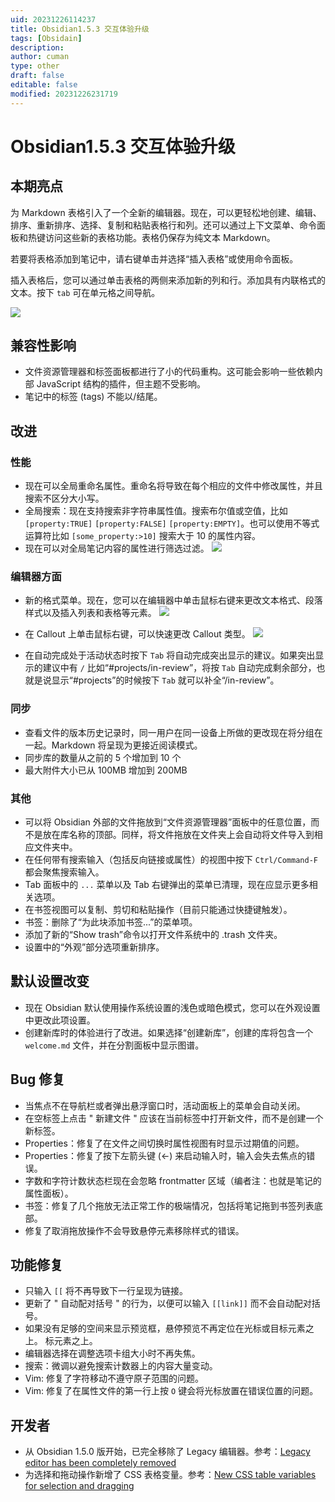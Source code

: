 ```yaml
---
uid: 20231226114237
title: Obsidian1.5.3 交互体验升级
tags: [Obsidain]
description: 
author: cuman
type: other
draft: false
editable: false
modified: 20231226231719
---
```


# Obsidian1.5.3 交互体验升级

## 本期亮点

为 Markdown 表格引入了一个全新的编辑器。现在，可以更轻松地创建、编辑、排序、重新排序、选择、复制和粘贴表格行和列。还可以通过上下文菜单、命令面板和热键访问这些新的表格功能。表格仍保存为纯文本 Markdown。

若要将表格添加到笔记中，请右键单击并选择“插入表格”或使用命令面板。

插入表格后，您可以通过单击表格的两侧来添加新的列和行。添加具有内联格式的文本。按下 `tab` 可在单元格之间导航。

![](https://cdn.pkmer.cn/images/202312262317645.gif)

## 兼容性影响

- 文件资源管理器和标签面板都进行了小的代码重构。这可能会影响一些依赖内部 JavaScript 结构的插件，但主题不受影响。
- 笔记中的标签 (tags) 不能以/结尾。

## 改进

### 性能

- 现在可以全局重命名属性。重命名将导致在每个相应的文件中修改属性，并且搜索不区分大小写。
- 全局搜索：现在支持搜索非字符串属性值。搜索布尔值或空值，比如 `[property:TRUE]` `[property:FALSE]` `[property:EMPTY]`。也可以使用不等式运算符比如 `[some_property:>10]` 搜索大于 10 的属性内容。
- 现在可以对全局笔记内容的属性进行筛选过滤。
	![](https://cdn.pkmer.cn/images/202312261143872.png!pkmer)

### 编辑器方面

- 新的格式菜单。现在，您可以在编辑器中单击鼠标右键来更改文本格式、段落样式以及插入列表和表格等元素。
	![](https://cdn.pkmer.cn/images/202312261144695.png!pkmer)
- 在 Callout 上单击鼠标右键，可以快速更改 Callout 类型。
  ![](https://cdn.pkmer.cn/images/202312261148670.png!pkmer)

- 在自动完成处于活动状态时按下 `Tab` 将自动完成突出显示的建议。如果突出显示的建议中有 `/` 比如“#projects/in-review”，将按 `Tab` 自动完成剩余部分，也就是说显示“#projects”的时候按下 `Tab` 就可以补全“/in-review”。

### 同步

- 查看文件的版本历史记录时，同一用户在同一设备上所做的更改现在将分组在一起。Markdown 将呈现为更接近阅读模式。
- 同步库的数量从之前的 5 个增加到 10 个
- 最大附件大小已从 100MB 增加到 200MB

### 其他

- 可以将 Obsidian 外部的文件拖放到“文件资源管理器”面板中的任意位置，而不是放在库名称的顶部。同样，将文件拖放在文件夹上会自动将文件导入到相应文件夹中。
- 在任何带有搜索输入（包括反向链接或属性）的视图中按下 `Ctrl/Command-F` 都会聚焦搜索输入。
- Tab 面板中的 `...` 菜单以及 Tab 右键弹出的菜单已清理，现在应显示更多相关选项。
- 在书签视图可以复制、剪切和粘贴操作（目前只能通过快捷键触发）。
- 书签：删除了“为此块添加书签...”的菜单项。
- 添加了新的“Show trash”命令以打开文件系统中的 .trash 文件夹。
- 设置中的“外观”部分选项重新排序。

## 默认设置改变

- 现在 Obsidian 默认使用操作系统设置的浅色或暗色模式，您可以在外观设置中更改此项设置。
- 创建新库时的体验进行了改进。如果选择“创建新库”，创建的库将包含一个 `welcome.md` 文件，并在分割面板中显示图谱。

## Bug 修复

- 当焦点不在导航栏或者弹出悬浮窗口时，活动面板上的菜单会自动关闭。
- 在空标签上点击 " 新建文件 " 应该在当前标签中打开新文件，而不是创建一个新标签。
- Properties：修复了在文件之间切换时属性视图有时显示过期值的问题。
- Properties：修复了按下左箭头键 (←) 来启动输入时，输入会失去焦点的错误。
- 字数和字符计数状态栏现在会忽略 frontmatter 区域（编者注：也就是笔记的属性面板）。
- 书签：修复了几个拖放无法正常工作的极端情况，包括将笔记拖到书签列表底部。
- 修复了取消拖放操作不会导致悬停元素移除样式的错误。

## 功能修复

- 只输入 `[[` 将不再导致下一行呈现为链接。
- 更新了 " 自动配对括号 " 的行为，以便可以输入 `[[link]]` 而不会自动配对括号。
- 如果没有足够的空间来显示预览框，悬停预览不再定位在光标或目标元素之上。
标元素之上。
- 编辑器选择在调整选项卡组大小时不再失焦。
- 搜索：微调以避免搜索计数器上的内容大量变动。
- Vim: 修复了字符移动不遵守原子范围的问题。
- Vim: 修复了在属性文件的第一行上按 `O` 键会将光标放置在错误位置的问题。

## 开发者

- 从 Obsidian 1.5.0 版开始，已完全移除了 Legacy 编辑器。参考：[Legacy editor has been completely removed](https://obsidian.md/blog/goodbye-legacy-editor/)
- 为选择和拖动操作新增了 CSS 表格变量。参考：[New CSS table variables for selection and dragging](https://docs.obsidian.md/Reference/CSS+variables/Editor/Table)




